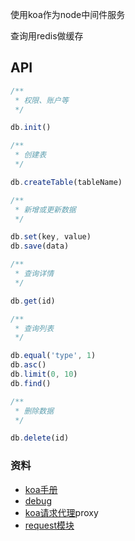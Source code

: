 使用koa作为node中间件服务

查询用redis做缓存

## API

```js
/**
 * 权限、账户等
 */

db.init()

/**
 * 创建表
 */

db.createTable(tableName)

/**
 * 新增或更新数据
 */

db.set(key, value)
db.save(data)

/**
 * 查询详情
 */

db.get(id)

/**
 * 查询列表
 */

db.equal('type', 1)
db.asc()
db.limit(0, 10)
db.find()

/**
 * 删除数据
 */

db.delete(id)
```

### 资料

- [koa手册](http://17koa.com/koa-generator-examples/basic/README.html)
- [debug](https://github.com/visionmedia/debug)
- [koa请求代理](https://github.com/koa-grace/koa-grace-proxy)proxy
- [request模块](https://github.com/request/request)
